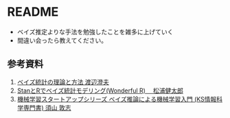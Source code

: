 # README

- ベイズ推定よりな手法を勉強したことを雑多に上げていく
- 間違い会ったら教えてください。


## 参考資料

1. [ベイズ統計の理論と方法 渡辺澄夫](https://www.amazon.co.jp/%E3%83%99%E3%82%A4%E3%82%BA%E7%B5%B1%E8%A8%88%E3%81%AE%E7%90%86%E8%AB%96%E3%81%A8%E6%96%B9%E6%B3%95-%E6%B8%A1%E8%BE%BA-%E6%BE%84%E5%A4%AB/dp/4339024627/ref=sr_1_1?__mk_ja_JP=%E3%82%AB%E3%82%BF%E3%82%AB%E3%83%8A&keywords=%E6%B8%A1%E8%BE%BA%E6%BE%84%E5%A4%AB&qid=1583001040&sr=8-1)
2. [StanとRでベイズ統計モデリング(Wonderful R) 　松浦健太郎](https://www.amazon.co.jp/Stan%E3%81%A8R%E3%81%A7%E3%83%99%E3%82%A4%E3%82%BA%E7%B5%B1%E8%A8%88%E3%83%A2%E3%83%87%E3%83%AA%E3%83%B3%E3%82%B0-Wonderful-R-%E6%9D%BE%E6%B5%A6-%E5%81%A5%E5%A4%AA%E9%83%8E/dp/4320112423/ref=sr_1_9?__mk_ja_JP=%E3%82%AB%E3%82%BF%E3%82%AB%E3%83%8A&keywords=%E3%83%99%E3%82%A4%E3%82%BA%E7%B5%B1%E8%A8%88&qid=1583001477&sr=8-9)
3. [機械学習スタートアップシリーズ ベイズ推論による機械学習入門 (KS情報科学専門書) 須山 敦志](https://www.amazon.co.jp/%E9%A0%88%E5%B1%B1-%E6%95%A6%E5%BF%97/e/B078JW6FN2/ref=dp_byline_cont_book_1)